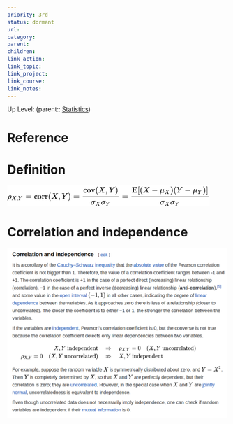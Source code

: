 ```yaml
---
priority: 3rd
status: dormant
url: 
category: 
parent: 
children: 
link_action: 
link_topic: 
link_project: 
link_course: 
link_notes: 
---
```

Up Level: (parent:: [Statistics](Statistics.md))


# Reference

# Definition

![Untitled](Kalman%20Filter/Untitled%202.png)

# Correlation and independence

![Untitled](Kalman%20Filter/Untitled%203.png)